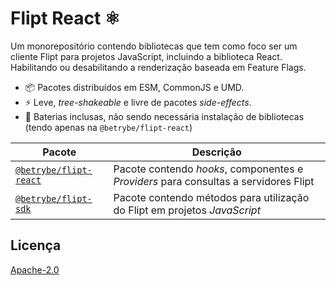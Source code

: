 # Flipt React ⚛️

Um monorepositório contendo bibliotecas que tem como foco ser um cliente Flipt para projetos JavaScript, incluindo a biblioteca React. Habilitando ou desabilitando a renderização baseada em Feature Flags.

- 📦 Pacotes distribuídos em ESM, CommonJS e UMD.
- ⚡️ Leve, _tree-shakeable_ e livre de pacotes _side-effects_.
- 🔋 Baterias inclusas, não sendo necessária instalação de bibliotecas (tendo apenas na `@betrybe/flipt-react`)


| Pacote | Descrição |
|---|---|
| [`@betrybe/flipt-react`](./packages/flipt-react/README.pt-br.md) | Pacote contendo *hooks*, componentes e *Providers* para consultas a servidores Flipt |
| [`@betrybe/flipt-sdk`](./packages/flipt-sdk/README.pt-br.md) | Pacote contendo métodos para utilização do Flipt em projetos *JavaScript* |

## Licença

[Apache-2.0](./LICENSE)
